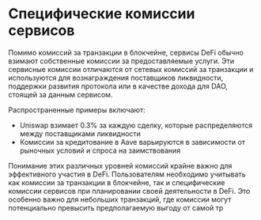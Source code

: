 # Специфические комиссии сервисов

Помимо комиссий за транзакции в блокчейне, сервисы DeFi обычно взимают собственные комиссии за предоставляемые услуги. Эти сервисные комиссии отличаются от сетевых комиссий за транзакции и используются для вознаграждения поставщиков ликвидности, поддержки развития протокола или в качестве дохода для DAO, стоящей за данным сервисом.

Распространенные примеры включают:

- Uniswap взимает 0.3% за каждую сделку, которые распределяются между поставщиками ликвидности
- Комиссии за кредитование в Aave варьируются в зависимости от рыночных условий и спроса на заимствования

Понимание этих различных уровней комиссий крайне важно для эффективного участия в DeFi. Пользователям необходимо учитывать как комиссии за транзакции в блокчейне, так и специфические комиссии сервисов при планировании своей деятельности в DeFi. Это особенно важно для небольших транзакций, где комиссии могут потенциально превысить предполагаемую выгоду от самой тр